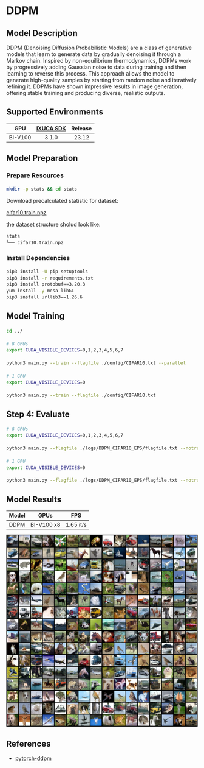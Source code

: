 # DDPM

## Model Description

DDPM (Denoising Diffusion Probabilistic Models) are a class of generative models that learn to generate data by
gradually denoising it through a Markov chain. Inspired by non-equilibrium thermodynamics, DDPMs work by progressively
adding Gaussian noise to data during training and then learning to reverse this process. This approach allows the model
to generate high-quality samples by starting from random noise and iteratively refining it. DDPMs have shown impressive
results in image generation, offering stable training and producing diverse, realistic outputs.

## Supported Environments

| GPU    | [IXUCA SDK](https://gitee.com/deep-spark/deepspark#%E5%A4%A9%E6%95%B0%E6%99%BA%E7%AE%97%E8%BD%AF%E4%BB%B6%E6%A0%88-ixuca) | Release |
| :----: | :----: | :----: |
| BI-V100 | 3.1.0     |  23.12  |

## Model Preparation

### Prepare Resources

```sh
mkdir -p stats && cd stats
```

Download precalculated statistic for dataset:

[cifar10.train.npz](https://drive.google.com/drive/folders/1UBdzl6GtNMwNQ5U-4ESlIer43tNjiGJC)

the dataset structure sholud look like:

```sh
stats
└── cifar10.train.npz
```

### Install Dependencies

```sh
pip3 install -U pip setuptools
pip3 install -r requirements.txt
pip3 install protobuf==3.20.3
yum install -y mesa-libGL 
pip3 install urllib3==1.26.6
```

## Model Training

```sh
cd ../

# 8 GPUs
export CUDA_VISIBLE_DEVICES=0,1,2,3,4,5,6,7

python3 main.py --train --flagfile ./config/CIFAR10.txt --parallel

# 1 GPU
export CUDA_VISIBLE_DEVICES=0

python3 main.py --train --flagfile ./config/CIFAR10.txt
```

## Step 4: Evaluate

```sh
# 8 GPUs
export CUDA_VISIBLE_DEVICES=0,1,2,3,4,5,6,7

python3 main.py --flagfile ./logs/DDPM_CIFAR10_EPS/flagfile.txt --notrain --eval --parallel

# 1 GPU
export CUDA_VISIBLE_DEVICES=0

python3 main.py --flagfile ./logs/DDPM_CIFAR10_EPS/flagfile.txt --notrain --eval
```

## Model Results

| Model | GPUs       | FPS       |
|-------|------------|-----------|
| DDPM  | BI-V100 x8 | 1.65 it/s |

![image](images/cifar10_samples.png)

## References

- [pytorch-ddpm](https://github.com/w86763777/pytorch-ddpm/tree/master)
